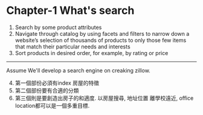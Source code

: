 # Chapter-1 What's search
1.  Search by some product attributes
2.  Navigate through catalog by using facets and filters to narrow down a website’s selection of thousands of products to only those few items that match their particular needs and interests
3.  Sort products in desired order, for example, by rating or price
----------
Assume We'll develop a search engine on creaking zillow. 

4.  第一個部份必須有index 房屋的特徵
5. 第二個部份要有合適的分類
6. 第三個則是要創造出房子的和適度. 以房屋搜尋, 地址位置 離學校遠近, office location都可以是一個多重目標.


<!--stackedit_data:
eyJoaXN0b3J5IjpbLTUwODU2ODA5OF19
-->